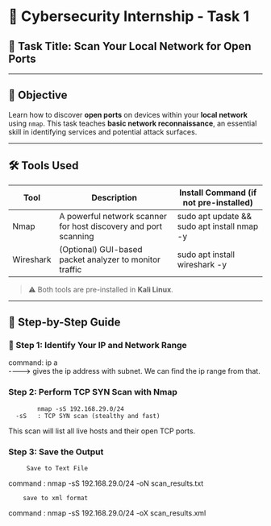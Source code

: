 # 🔐 Cybersecurity Internship - Task 1

## 📌 Task Title: Scan Your Local Network for Open Ports

---

## 🎯 Objective

Learn how to discover **open ports** on devices within your **local network** using `nmap`. 
This task teaches **basic network reconnaissance**, an essential skill in identifying services and potential attack surfaces.

---

## 🛠 Tools Used

| Tool      | Description                                                               | Install Command (if not pre-installed)        |
|-----------|---------------------------------------------------------------------------|-----------------------------------------------|
| Nmap      | A powerful network scanner for host discovery and port scanning           | sudo apt update && sudo apt install nmap -y   |
| Wireshark | (Optional) GUI-based packet analyzer to monitor traffic                   | sudo apt install wireshark -y                 |

> ⚠️ Both tools are pre-installed in **Kali Linux**.

---

## 🧭 Step-by-Step Guide

### 📍 Step 1: Identify Your IP and Network Range

command: ip a  
----> gives the ip address with subnet. We can find the ip range from that. 

### Step 2: Perform TCP SYN Scan with Nmap
            nmap -sS 192.168.29.0/24
      -sS	: TCP SYN scan (stealthy and fast)
This scan will list all live hosts and their open TCP ports.

###  Step 3: Save the Output
         Save to Text File
command :  nmap -sS 192.168.29.0/24 -oN scan_results.txt

        save to xml format 
command :  nmap -sS 192.168.29.0/24 -oX scan_results.xml
